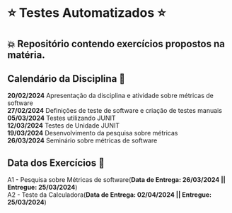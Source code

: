 # :star: Testes Automatizados :star:

## :boom: Repositório contendo exercícios propostos na matéria.

## Calendário da Disciplina :calendar:

**20/02/2024**	Apresentação da disciplina e atividade sobre métricas de software  
**27/02/2024**	Definições de teste de software e criação de testes manuais  
**05/03/2024**	Testes utilizando JUNIT  
**12/03/2024**	Testes de Unidade JUNIT  
**19/03/2024**	Desenvolvimento da pesquisa sobre métricas  
**26/03/2024**	Seminário sobre métricas de software  

## Data dos Exercícios :date:

A1 - Pesquisa sobre Métricas de software(**Data de Entrega: 26/03/2024 || Entregue: 25/03/2024**)  
A2 - Teste da Calculadora(**Data de Entrega: 02/04/2024 || Entregue: 25/03/2024**) 
